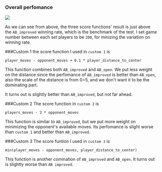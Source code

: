 ### Overall perfomance
![](http://ojjmxp9dc.bkt.clouddn.com/2017-08-16-%E5%B1%8F%E5%B9%95%E5%BF%AB%E7%85%A7%202017-08-16%20%E4%B8%8B%E5%8D%889.16.34.png)

As we can see from above, the three score functions' result is just above the `AB_improved` winning rate, which is the benchmark of the test. I set game number between each set players to be `200`, for minizing the variation on winning rate.

###Custom 1
the score function I used in `custom 1` is

    player_moves - opponent_moves + 0.1 * player_distance_to_center

This function combines both `AB_improved` and `AB_open`. We put less weight on the distance since the perfomance of `AB_improved` is better than `AB_open`, also the scale of the distance is from 0~5, and we don't want it to be the dominating part. 

It turns out is slightly better than `AB_improved`, but not far ahead.



###Custom 2
The score function in `custom 2` is 

	players_moves - 2 * opponent_moves
	
This function is similar to `AB_improved`, but we put more weight on minimizing the opponent's available moves. Its perfomance is slight worse than `custom 1` and better than `AB_improved`.

###Custom 3
The score funtion I used in `custom 3` is 

	min(player_moves - opponent_moves, player_distance_to_center)
	
This function is another comination of `AB_improved` and `AB_open`. It turns out is slightly worse than `AB improved`.
